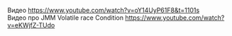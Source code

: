 Видео https://www.youtube.com/watch?v=oY14UyP61F8&t=1101s   
Видео про JMM Volatile race Condition https://www.youtube.com/watch?v=eKWjfZ-TUdo